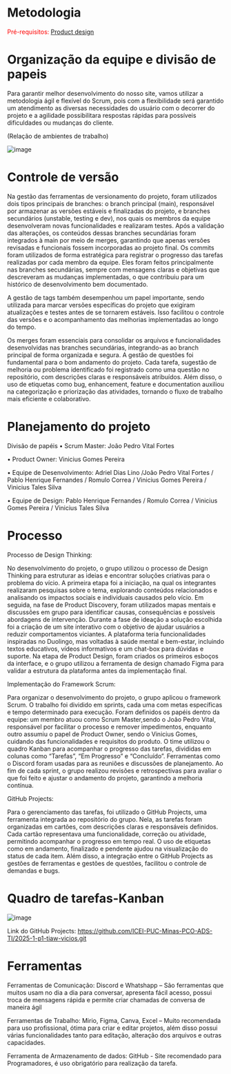 
# Metodologia

<span style="color:red">Pré-requisitos: <a href="03-Product-design.md"> Product design</a></span>

# Organização da equipe e divisão de papeis

Para garantir melhor desenvolvimento do nosso site, vamos utilizar a metodologia ágil e flexível do Scrum, pois com a flexibilidade será garantido um atendimento as diversas necessidades do usuário com o decorrer do projeto e a agilidade possibilitara respostas rápidas para possíveis dificuldades ou mudanças do cliente.

(Relação de ambientes de trabalho)


![image](https://github.com/user-attachments/assets/1ed9d82c-e798-455b-8134-2a67a9a2f0c2)

 

# Controle de versão

Na gestão das ferramentas de versionamento do projeto, foram utilizados dois tipos principais de branches: o branch principal (main), responsável por armazenar as versões estáveis e finalizadas do projeto, e branches secundários (unstable, testing e dev), nos quais os membros da equipe desenvolveram novas funcionalidades e realizaram testes. Após a validação das alterações, os conteúdos dessas branches secundárias foram integrados à main por meio de merges, garantindo que apenas versões revisadas e funcionais fossem incorporadas ao projeto final.
Os commits foram utilizados de forma estratégica para registrar o progresso das tarefas realizadas por cada membro da equipe. Eles foram feitos principalmente nas branches secundárias, sempre com mensagens claras e objetivas que descreveram as mudanças implementadas, o que contribuiu para um histórico de desenvolvimento bem documentado.

A gestão de tags também desempenhou um papel importante, sendo utilizada para marcar versões específicas do projeto que exigiram atualizações e testes antes de se tornarem estáveis. Isso facilitou o controle das versões e o acompanhamento das melhorias implementadas ao longo do tempo.

Os merges foram essenciais para consolidar os arquivos e funcionalidades desenvolvidas nas branches secundárias, integrando-as ao branch principal de forma organizada e segura.
A gestão de questões foi fundamental para o bom andamento do projeto. Cada tarefa, sugestão de melhoria ou problema identificado foi registrado como uma questão no repositório, com descrições claras e responsáveis atribuídos. Além disso, o uso de etiquetas como bug, enhancement, feature e documentation auxiliou na categorização e priorização das atividades, tornando o fluxo de trabalho mais eficiente e colaborativo.

# Planejamento do projeto


Divisão de papéis
•	Scrum Master: João Pedro Vital Fortes 

•	Product Owner: Vinicius Gomes Pereira

•	Equipe de Desenvolvimento:  Adriel Dias Lino /João Pedro Vital Fortes / Pablo Henrique Fernandes / Romulo Correa / Vinicius Gomes Pereira / Vinicius Tales Silva   

•	Equipe de Design: Pablo Henrique Fernandes / Romulo Correa / Vinicius Gomes Pereira / Vinicius Tales Silva

# Processo


Processo de Design Thinking:

No desenvolvimento do projeto, o grupo utilizou o processo de Design Thinking para estruturar as ideias e encontrar soluções criativas para o problema do vício. A primeira etapa foi a iniciação, na qual os integrantes realizaram pesquisas sobre o tema, explorando conteúdos relacionados e analisando os impactos sociais e individuais causados pelo vício. Em seguida, na fase de Product Discovery, foram utilizados mapas mentais e discussões em grupo para identificar causas, consequências e possíveis abordagens de intervenção.
Durante a fase de ideação a solução escolhida foi a criação de um site interativo com o objetivo de ajudar usuários a reduzir comportamentos viciantes. A plataforma teria funcionalidades inspiradas no Duolingo, mas voltadas à saúde mental e bem-estar, incluindo textos educativos, vídeos informativos e um chat-box para dúvidas e suporte. Na etapa de Product Design, foram criados os primeiros esboços da interface, e o grupo utilizou a ferramenta de design chamado Figma para validar a estrutura da plataforma antes da implementação final.


Implementação do Framework Scrum:

Para organizar o desenvolvimento do projeto, o grupo aplicou o framework Scrum. O trabalho foi dividido em sprints, cada uma com metas específicas e tempo determinado para execução. Foram definidos os papéis dentro da equipe: um membro atuou como Scrum Master,sendo o João Pedro Vital, responsável por facilitar o processo e remover impedimentos, enquanto outro assumiu o papel de Product Owner, sendo o Vinicius Gomes, cuidando das funcionalidades e requisitos do produto.
O time utilizou o quadro Kanban para acompanhar o progresso das tarefas, divididas em colunas como “Tarefas”, “Em Progresso” e “Concluído”. Ferramentas como o Discord foram usadas para as reuniões e discussões de planejamento. Ao fim de cada sprint, o grupo realizou revisões e retrospectivas para avaliar o que foi feito e ajustar o andamento do projeto, garantindo a melhoria contínua.


GitHub Projects: 

Para o gerenciamento das tarefas, foi utilizado o GitHub Projects, uma ferramenta integrada ao repositório do grupo. Nela, as tarefas foram organizadas em cartões, com descrições claras e responsáveis definidos. Cada cartão representava uma funcionalidade, correção ou atividade, permitindo acompanhar o progresso em tempo real. O uso de etiquetas como em andamento, finalizado e pendente ajudou na visualização do status de cada item.
Além disso, a integração entre o GitHub Projects as gestões de ferramentas e gestões de questões, facilitou o controle de demandas e bugs.


# Quadro de tarefas-Kanban


![image](https://github.com/user-attachments/assets/c075f29c-828a-4650-8808-64ad88b37a14) 



Link do GitHub Projects: 
https://github.com/ICEI-PUC-Minas-PCO-ADS-TI/2025-1-p1-tiaw-vicios.git

# Ferramentas

Ferramentas de Comunicação: Discord e Whatshapp – São ferramentas que muitos usam no dia a dia para conversar, apresenta fácil acesso, possui troca de mensagens rápida e permite criar chamadas de conversa de maneira ágil

Ferramentas de Trabalho: Mirio, Figma, Canva, Excel – Muito recomendada para uso profissional, ótima para criar e editar projetos, além disso possui várias funcionalidades tanto para editação, alteração dos arquivos e outras capacidades. 

Ferramenta de Armazenamento de dados: GitHub -  Site recomendado para Programadores, é uso obrigatório para realização da tarefa.  

